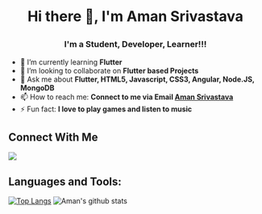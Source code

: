 # <p align="center"> Hi there 👋, I'm Aman Srivastava </p>
</hr>

### <p align="center"> I'm a Student, Developer, Learner!!! </p>


- 🌱 I’m currently learning <b> Flutter </b>
- 👯 I’m looking to collaborate on <b> Flutter based Projects </b>
- 💬 Ask me about <b>Flutter, HTML5, Javascript, CSS3, Angular, Node.JS, MongoDB</b>
- 📫 How to reach me: <b>Connect to me via Email [Aman Srivastava](mailto:aman.srivastava101@gmail.com.com?subject=[GitHub]%20Source%20Han%20Sans)</b>
- ⚡ Fun fact: <b> I love to play games and listen to music </b>

## Connect With Me

<a href="https://www.linkedin.com/in/aman-srivastava-973297199/"><img src="https://img.icons8.com/android/48/000000/linkedin.png"/></a>

## Languages and Tools:

[![Top Langs](https://github-readme-stats.vercel.app/api/top-langs/?username=aman1210)](https://github.com/aman1210/github-readme-stats)
![Aman's github stats](https://github-readme-stats.vercel.app/api?username=aman1210&show_icons=true&theme=radical)

